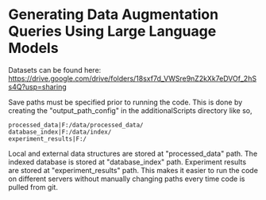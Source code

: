 # Generating Data Augmentation Queries Using Large Language Models
Datasets can be found here: https://drive.google.com/drive/folders/18sxf7d_VWSre9nZ2kXk7eDVOf_2hSs4Q?usp=sharing

Save paths must be specified prior to running the code. This is done by creating the "output_path_config" in 
the additionalScripts directory like so,
```
processed_data|F:/data/processed_data/
database_index|F:/data/index/
experiment_results|F:/
```
Local and external data structures are stored at "processed_data" path. The indexed database is stored at "database_index" path.
Experiment results are stored at "experiment_results" path. This makes it easier to run the code on different servers
without manually changing paths every time code is pulled from git.